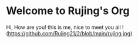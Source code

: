 # Welcome to Rujing's Org
Hi, How are you! 
this is me, nice to meet you all
!(https://github.com/Rujing21/2/blob/main/rujing.jpg)
